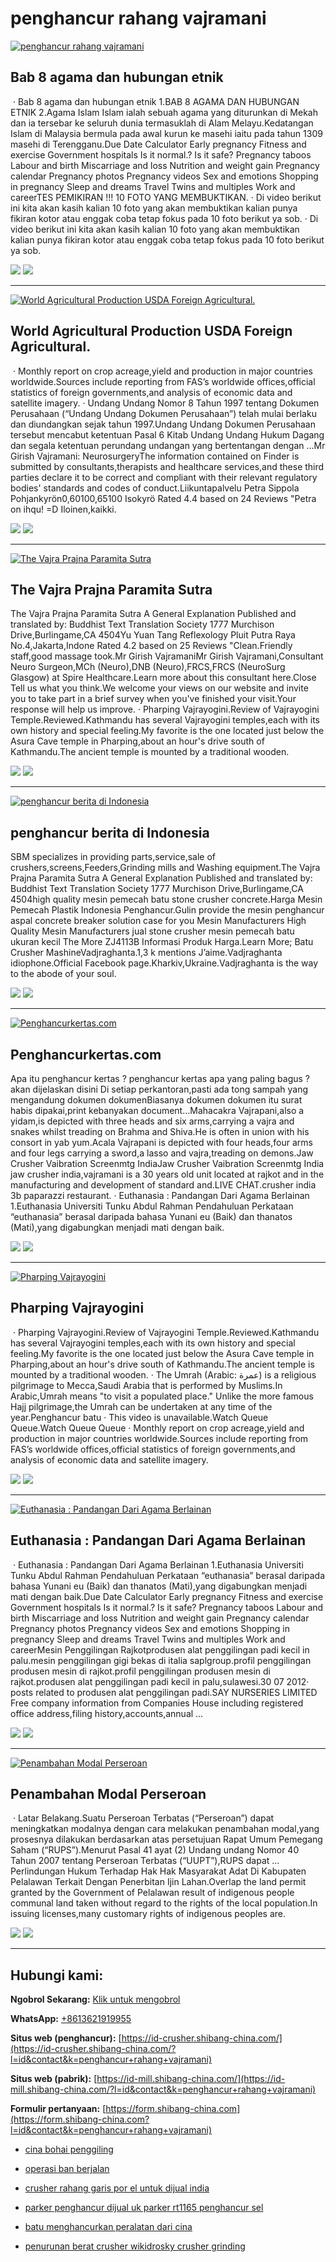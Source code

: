 # penghancur rahang vajramani

<a href="https://swt.shibang-china.com/?l=id&img&k=penghancur+rahang+vajramani" target="_blank">![penghancur rahang vajramani](http://static.shibang-china.com/all-800x300/369.jpg)</a>

## Bab 8 agama dan hubungan etnik
&nbsp;&#0183;&#32;Bab 8 agama dan hubungan etnik 1.BAB 8 AGAMA DAN HUBUNGAN ETNIK 2.Agama Islam Islam ialah sebuah agama yang diturunkan di Mekah dan ia tersebar ke seluruh dunia termasuklah di Alam Melayu.Kedatangan Islam di Malaysia bermula pada awal kurun ke masehi iaitu pada tahun 1309 masehi di Terengganu.Due Date Calculator Early pregnancy Fitness and exercise Government hospitals Is it normal.? Is it safe? Pregnancy taboos Labour and birth Miscarriage and loss Nutrition and weight gain Pregnancy calendar Pregnancy photos Pregnancy videos Sex and emotions Shopping in pregnancy Sleep and dreams Travel Twins and multiples Work and careerTES PEMIKIRAN !!! 10 FOTO YANG MEMBUKTIKAN.&nbsp;&#0183;&#32;Di video berikut ini kita akan kasih kalian 10 foto yang akan membuktikan kalian punya fikiran kotor atau enggak coba tetap fokus pada 10 foto berikut ya sob.&nbsp;&#0183;&#32;Di video berikut ini kita akan kasih kalian 10 foto yang akan membuktikan kalian punya fikiran kotor atau enggak coba tetap fokus pada 10 foto berikut ya sob.


<a href="https://whatsapp.shibangsoft.com/WhatsApp.php" target="_blank" title="WhatsApp">![](http://static.shibang-china.com/icon/whatsapp.png)</a> <a href="https://swt.shibang-china.com/?l=id&icon&k=penghancur+rahang+vajramani" target="_blank">![](http://static.shibang-china.com/icon/chat-id.png)</a>

---

<a href="https://swt.shibang-china.com/?l=id&img&k=penghancur+rahang+vajramani" target="_blank">![World Agricultural Production USDA Foreign Agricultural.](http://static.shibang-china.com/all-800x300/128.jpg)</a>

## World Agricultural Production USDA Foreign Agricultural.
&nbsp;&#0183;&#32;Monthly report on crop acreage,yield and production in major countries worldwide.Sources include reporting from FAS’s worldwide offices,official statistics of foreign governments,and analysis of economic data and satellite imagery.&nbsp;&#0183;&#32;Undang Undang Nomor 8 Tahun 1997 tentang Dokumen Perusahaan (“Undang Undang Dokumen Perusahaan”) telah mulai berlaku dan diundangkan sejak tahun 1997.Undang Undang Dokumen Perusahaan tersebut mencabut ketentuan Pasal 6 Kitab Undang Undang Hukum Dagang dan segala ketentuan perundang undangan yang bertentangan dengan …Mr Girish Vajramani: NeurosurgeryThe information contained on Finder is submitted by consultants,therapists and healthcare services,and these third parties declare it to be correct and compliant with their relevant regulatory bodies' standards and codes of conduct.Liikuntapalvelu Petra Sippola Pohjankyr&#246;n0,60100,65100 Isokyr&#246; Rated 4.4 based on 24 Reviews &quot;Petra on ihqu! =D Iloinen,kaikki.


<a href="https://whatsapp.shibangsoft.com/WhatsApp.php" target="_blank" title="WhatsApp">![](http://static.shibang-china.com/icon/whatsapp.png)</a> <a href="https://swt.shibang-china.com/?l=id&icon&k=penghancur+rahang+vajramani" target="_blank">![](http://static.shibang-china.com/icon/chat-id.png)</a>

---

<a href="https://swt.shibang-china.com/?l=id&img&k=penghancur+rahang+vajramani" target="_blank">![The Vajra Prajna Paramita Sutra](http://static.shibang-china.com/all-800x300/832.jpg)</a>

## The Vajra Prajna Paramita Sutra
The Vajra Prajna Paramita Sutra A General Explanation Published and translated by: Buddhist Text Translation Society 1777 Murchison Drive,Burlingame,CA 4504Yu Yuan Tang Reflexology Pluit Putra Raya No.4,Jakarta,Indone Rated 4.2 based on 25 Reviews &quot;Clean.Friendly staff,good massage took.Mr Girish VajramaniMr Girish Vajramani,Consultant Neuro Surgeon,MCh (Neuro),DNB (Neuro),FRCS,FRCS (NeuroSurg Glasgow) at Spire Healthcare.Learn more about this consultant here.Close Tell us what you think.We welcome your views on our website and invite you to take part in a brief survey when you've finished your visit.Your response will help us improve.&nbsp;&#0183;&#32;Pharping Vajrayogini.Review of Vajrayogini Temple.Reviewed.Kathmandu has several Vajrayogini temples,each with its own history and special feeling.My favorite is the one located just below the Asura Cave temple in Pharping,about an hour's drive south of Kathmandu.The ancient temple is mounted by a traditional wooden.


<a href="https://whatsapp.shibangsoft.com/WhatsApp.php" target="_blank" title="WhatsApp">![](http://static.shibang-china.com/icon/whatsapp.png)</a> <a href="https://swt.shibang-china.com/?l=id&icon&k=penghancur+rahang+vajramani" target="_blank">![](http://static.shibang-china.com/icon/chat-id.png)</a>

---

<a href="https://swt.shibang-china.com/?l=id&img&k=penghancur+rahang+vajramani" target="_blank">![penghancur berita di Indonesia](http://static.shibang-china.com/all-800x300/204.jpg)</a>

## penghancur berita di Indonesia
SBM specializes in providing parts,service,sale of crushers,screens,Feeders,Grinding mills and Washing equipment.The Vajra Prajna Paramita Sutra A General Explanation Published and translated by: Buddhist Text Translation Society 1777 Murchison Drive,Burlingame,CA 4504high quality mesin pemecah batu stone crusher concrete.Harga Mesin Pemecah Plastik Indonesia Penghancur.Gulin provide the mesin penghancur aspal concrete breaker solution case for you Mesin Manufacturers High Quality Mesin Manufacturers jual stone crusher mesin pemecah batu ukuran kecil The More ZJ4113B Informasi Produk Harga.Learn More; Batu Crusher MashineVadjraghanta.1,3 k mentions J’aime.Vadjraghanta idiophone.Official Facebook page.Kharkiv,Ukraine.Vadjraghanta is the way to the abode of your soul.


<a href="https://whatsapp.shibangsoft.com/WhatsApp.php" target="_blank" title="WhatsApp">![](http://static.shibang-china.com/icon/whatsapp.png)</a> <a href="https://swt.shibang-china.com/?l=id&icon&k=penghancur+rahang+vajramani" target="_blank">![](http://static.shibang-china.com/icon/chat-id.png)</a>

---

<a href="https://swt.shibang-china.com/?l=id&img&k=penghancur+rahang+vajramani" target="_blank">![Penghancurkertas.com](http://static.shibang-china.com/all-800x300/1500.jpg)</a>

## Penghancurkertas.com
Apa itu penghancur kertas ? penghancur kertas apa yang paling bagus ? akan dijelaskan disini Di setiap perkantoran,pasti ada tong sampah yang mengandung dokumen dokumenBiasanya dokumen dokumen itu surat habis dipakai,print kebanyakan document…Mahacakra Vajrapani,also a yidam,is depicted with three heads and six arms,carrying a vajra and snakes whilst treading on Brahma and Shiva.He is often in union with his consort in yab yum.Acala Vajrapani is depicted with four heads,four arms and four legs carrying a sword,a lasso and vajra,treading on demons.Jaw Crusher Vaibration Screenmtg IndiaJaw Crusher Vaibration Screenmtg India jaw crusher india,vajramani is a 30 years old unit located at rajkot and in the manufacturing and development of standard and.LIVE CHAT.crusher india 3b paparazzi restaurant.&nbsp;&#0183;&#32;Euthanasia : Pandangan Dari Agama Berlainan 1.Euthanasia Universiti Tunku Abdul Rahman Pendahuluan Perkataan “euthanasia” berasal daripada bahasa Yunani eu (Baik) dan thanatos (Mati),yang digabungkan menjadi mati dengan baik.


<a href="https://whatsapp.shibangsoft.com/WhatsApp.php" target="_blank" title="WhatsApp">![](http://static.shibang-china.com/icon/whatsapp.png)</a> <a href="https://swt.shibang-china.com/?l=id&icon&k=penghancur+rahang+vajramani" target="_blank">![](http://static.shibang-china.com/icon/chat-id.png)</a>

---

<a href="https://swt.shibang-china.com/?l=id&img&k=penghancur+rahang+vajramani" target="_blank">![Pharping Vajrayogini](http://static.shibang-china.com/all-800x300/518.jpg)</a>

## Pharping Vajrayogini
&nbsp;&#0183;&#32;Pharping Vajrayogini.Review of Vajrayogini Temple.Reviewed.Kathmandu has several Vajrayogini temples,each with its own history and special feeling.My favorite is the one located just below the Asura Cave temple in Pharping,about an hour's drive south of Kathmandu.The ancient temple is mounted by a traditional wooden.&nbsp;&#0183;&#32;The Umrah (Arabic: عمرة‎) is a religious pilgrimage to Mecca,Saudi Arabia that is performed by Muslims.In Arabic,Umrah means &quot;to visit a populated place.&quot; Unlike the more famous Hajj pilgrimage,the Umrah can be undertaken at any time of the year.Penghancur batu&nbsp;&#0183;&#32;This video is unavailable.Watch Queue Queue.Watch Queue Queue&nbsp;&#0183;&#32;Monthly report on crop acreage,yield and production in major countries worldwide.Sources include reporting from FAS’s worldwide offices,official statistics of foreign governments,and analysis of economic data and satellite imagery.


<a href="https://whatsapp.shibangsoft.com/WhatsApp.php" target="_blank" title="WhatsApp">![](http://static.shibang-china.com/icon/whatsapp.png)</a> <a href="https://swt.shibang-china.com/?l=id&icon&k=penghancur+rahang+vajramani" target="_blank">![](http://static.shibang-china.com/icon/chat-id.png)</a>

---

<a href="https://swt.shibang-china.com/?l=id&img&k=penghancur+rahang+vajramani" target="_blank">![Euthanasia : Pandangan Dari Agama Berlainan](http://static.shibang-china.com/all-800x300/228.jpg)</a>

## Euthanasia : Pandangan Dari Agama Berlainan
&nbsp;&#0183;&#32;Euthanasia : Pandangan Dari Agama Berlainan 1.Euthanasia Universiti Tunku Abdul Rahman Pendahuluan Perkataan “euthanasia” berasal daripada bahasa Yunani eu (Baik) dan thanatos (Mati),yang digabungkan menjadi mati dengan baik.Due Date Calculator Early pregnancy Fitness and exercise Government hospitals Is it normal.? Is it safe? Pregnancy taboos Labour and birth Miscarriage and loss Nutrition and weight gain Pregnancy calendar Pregnancy photos Pregnancy videos Sex and emotions Shopping in pregnancy Sleep and dreams Travel Twins and multiples Work and careerMesin Penggilingan Rajkotprodusen alat penggilingan padi kecil in palu.mesin penggilingan gigi bekas di italia saplgroup.profil penggilingan produsen mesin di rajkot.profil penggilingan produsen mesin di rajkot.produsen alat penggilingan padi kecil in palu,sulawesi.30 07 2012&#183; posts related to produsen alat penggilingan padi.SAY NURSERIES LIMITED Free company information from Companies House including registered office address,filing history,accounts,annual …


<a href="https://whatsapp.shibangsoft.com/WhatsApp.php" target="_blank" title="WhatsApp">![](http://static.shibang-china.com/icon/whatsapp.png)</a> <a href="https://swt.shibang-china.com/?l=id&icon&k=penghancur+rahang+vajramani" target="_blank">![](http://static.shibang-china.com/icon/chat-id.png)</a>

---

<a href="https://swt.shibang-china.com/?l=id&img&k=penghancur+rahang+vajramani" target="_blank">![Penambahan Modal Perseroan](http://static.shibang-china.com/all-800x300/769.jpg)</a>

## Penambahan Modal Perseroan
&nbsp;&#0183;&#32;Latar Belakang.Suatu Perseroan Terbatas (“Perseroan”) dapat meningkatkan modalnya dengan cara melakukan penambahan modal,yang prosesnya dilakukan berdasarkan atas persetujuan Rapat Umum Pemegang Saham (“RUPS”).Menurut Pasal 41 ayat (2) Undang undang Nomor 40 Tahun 2007 tentang Perseroan Terbatas (“UUPT”),RUPS dapat …Perlindungan Hukum Terhadap Hak Hak Masyarakat Adat Di Kabupaten Pelalawan Terkait Dengan Penerbitan Ijin Lahan.Overlap the land permit granted by the Government of Pelalawan result of indigenous people communal land taken without regard to the rights of the local population.In issuing licenses,many customary rights of indigenous peoples are.

<a href="https://whatsapp.shibangsoft.com/WhatsApp.php" target="_blank" title="WhatsApp">![](http://static.shibang-china.com/icon/whatsapp.png)</a> <a href="https://swt.shibang-china.com/?l=id&icon&k=penghancur+rahang+vajramani" target="_blank">![](http://static.shibang-china.com/icon/chat-id.png)</a>

---
## Hubungi kami:

**Ngobrol Sekarang:** [Klik untuk mengobrol](https://swt.shibang-china.com?l=id&contact&k=penghancur+rahang+vajramani)

**WhatsApp:**  [+8613621919955](https://whatsapp.shibangsoft.com/WhatsApp.php)

**Situs web (penghancur):** [https://id-crusher.shibang-china.com/](https://id-crusher.shibang-china.com/?l=id&contact&k=penghancur+rahang+vajramani)

**Situs web (pabrik):** [https://id-mill.shibang-china.com/](https://id-mill.shibang-china.com/?l=id&contact&k=penghancur+rahang+vajramani)

**Formulir pertanyaan:** [https://form.shibang-china.com](https://form.shibang-china.com?l=id&contact&k=penghancur+rahang+vajramani)

* [cina bohai penggiling](../41/cina%20bohai%20penggiling.md)

* [operasi ban berjalan](../44/operasi%20ban%20berjalan.md)

* [crusher rahang garis por el untuk dijual india](../48/crusher%20rahang%20garis%20por%20el%20untuk%20dijual%20india.md)

* [parker penghancur dijual uk parker rt1165 penghancur sel](../47/parker%20penghancur%20dijual%20uk%20parker%20rt1165%20penghancur%20sel.md)

* [batu menghancurkan peralatan dari cina](../47/batu%20menghancurkan%20peralatan%20dari%20cina.md)

* [penurunan berat crusher wikidrosky crusher grinding](../50/penurunan%20berat%20crusher%20wikidrosky%20crusher%20grinding.md)